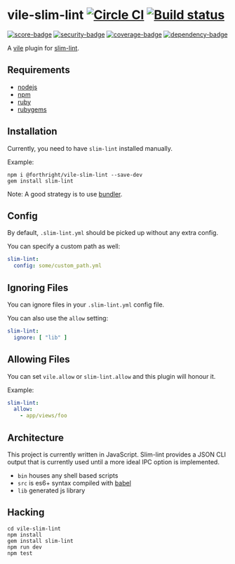 # vile-slim-lint [![Circle CI](https://circleci.com/gh/forthright/vile-slim-lint.svg?style=svg&circle-token=1f9abaf70a595024e47e9f5163e4bc7cca2a4fad)](https://circleci.com/gh/forthright/vile-slim-lint) [![Build status](https://ci.appveyor.com/api/projects/status/mfb65fn2i8dc70xc/branch/master?svg=true)](https://ci.appveyor.com/project/brentlintner/vile-slim-lint/branch/master)

[![score-badge](https://vile.io/api/v0/users/brentlintner/vile-slim-lint/badges/score?token=uFywUmzZfbg6UboLzn6R)](https://vile.io/~brentlintner/vile-slim-lint) [![security-badge](https://vile.io/api/v0/users/brentlintner/vile-slim-lint/badges/security?token=uFywUmzZfbg6UboLzn6R)](https://vile.io/~/brentlintner/vile-slim-lint) [![coverage-badge](https://vile.io/api/v0/users/brentlintner/vile-slim-lint/badges/coverage?token=uFywUmzZfbg6UboLzn6R)](https://vile.io/~/brentlintner/vile-slim-lint) [![dependency-badge](https://vile.io/api/v0/users/brentlintner/vile-slim-lint/badges/dependency?token=uFywUmzZfbg6UboLzn6R)](https://vile.io/~/brentlintner/vile-slim-lint)

A [vile](https://vile.io) plugin for [slim-lint](https://github.com/sds/slim-lint).

## Requirements

- [nodejs](http://nodejs.org)
- [npm](http://npmjs.org)
- [ruby](http://ruby-lang.org)
- [rubygems](http://rubygems.org)

## Installation

Currently, you need to have `slim-lint` installed manually.

Example:

    npm i @forthright/vile-slim-lint --save-dev
    gem install slim-lint

Note: A good strategy is to use [bundler](http://bundler.io).

## Config

By default, `.slim-lint.yml` should be picked up without any
extra config.

You can specify a custom path as well:

```yml
slim-lint:
  config: some/custom_path.yml
```

## Ignoring Files

You can ignore files in your `.slim-lint.yml` config file.

You can also use the `allow` setting:

```yaml
slim-lint:
  ignore: [ "lib" ]
```

## Allowing Files

You can set `vile.allow` or `slim-lint.allow` and this
plugin will honour it.

Example:

```yaml
slim-lint:
  allow:
    - app/views/foo
```

## Architecture

This project is currently written in JavaScript. Slim-lint provides
a JSON CLI output that is currently used until a more ideal
IPC option is implemented.

- `bin` houses any shell based scripts
- `src` is es6+ syntax compiled with [babel](https://babeljs.io)
- `lib` generated js library

## Hacking

    cd vile-slim-lint
    npm install
    gem install slim-lint
    npm run dev
    npm test
